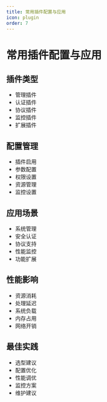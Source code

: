 ```yaml
---
title: 常用插件配置与应用
icon: plugin
order: 7
---
```


# 常用插件配置与应用

## 插件类型
- 管理插件
- 认证插件
- 协议插件
- 监控插件
- 扩展插件

## 配置管理
- 插件启用
- 参数配置
- 权限设置
- 资源管理
- 监控设置

## 应用场景
- 系统管理
- 安全认证
- 协议支持
- 性能监控
- 功能扩展

## 性能影响
- 资源消耗
- 处理延迟
- 系统负载
- 内存占用
- 网络开销

## 最佳实践
- 选型建议
- 配置优化
- 性能调优
- 监控方案
- 维护建议
